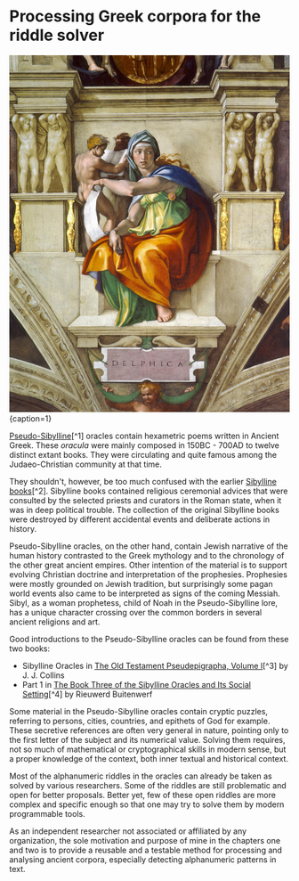 # Processing Greek corpora for the riddle solver

![Michelangelo's Delphic Sibyl, Sistine Chapel / Public Domain](/media/delphic_sibyl.png){caption=1}

[Pseudo-Sibylline](https://en.wikipedia.org/wiki/Sibylline_Oracles)[^1]
oracles contain hexametric poems written in Ancient Greek. These
*oracula* were mainly composed in 150BC - 700AD to twelve distinct
extant books. They were circulating and quite famous among the
Judaeo-Christian community at that time.

They shouldn't, however, be too much confused with the earlier
[Sibylline books](https://en.wikipedia.org/wiki/Sibylline_Books)[^2].
Sibylline books contained religious ceremonial advices that were
consulted by the selected priests and curators in the Roman state, when
it was in deep political trouble. The collection of the original
Sibylline books were destroyed by different accidental events and
deliberate actions in history.

Pseudo-Sibylline oracles, on the other hand, contain Jewish narrative of
the human history contrasted to the Greek mythology and to the
chronology of the other great ancient empires. Other intention of the
material is to support evolving Christian doctrine and interpretation of
the prophesies. Prophesies were mostly grounded on Jewish tradition, but
surprisingly some pagan world events also came to be interpreted as
signs of the coming Messiah. Sibyl, as a woman prophetess, child of Noah
in the Pseudo-Sibylline lore, has a unique character crossing over the
common borders in several ancient religions and art.

Good introductions to the Pseudo-Sibylline oracles can be found from
these two books:

* Sibylline Oracles in [The Old Testament Pseudepigrapha, Volume I](https://books.google.fi/books?id=TNdeolWctsQC)[^3] by J. J. Collins
* Part 1 in [The Book Three of the Sibylline Oracles and Its Social
Setting](https://books.google.fi/books?id=Zqh8ZQZqnWYC)[^4] by Rieuwerd
Buitenwerf

Some material in the Pseudo-Sibylline oracles contain cryptic puzzles,
referring to persons, cities, countries, and epithets of God for
example. These secretive references are often very general in nature,
pointing only to the first letter of the subject and its numerical
value. Solving them requires, not so much of mathematical or
cryptographical skills in modern sense, but a proper knowledge of the
context, both inner textual and historical context.

Most of the alphanumeric riddles in the oracles can already be taken as
solved by various researchers. Some of the riddles are still problematic
and open for better proposals. Better yet, few of these open riddles are
more complex and specific enough so that one may try to solve them by
modern programmable tools.

As an independent researcher not associated or affiliated by any
organization, the sole motivation and purpose of mine in the chapters
one and two is to provide a reusable and a testable method for
processing and analysing ancient corpora, especially detecting
alphanumeric patterns in text.
